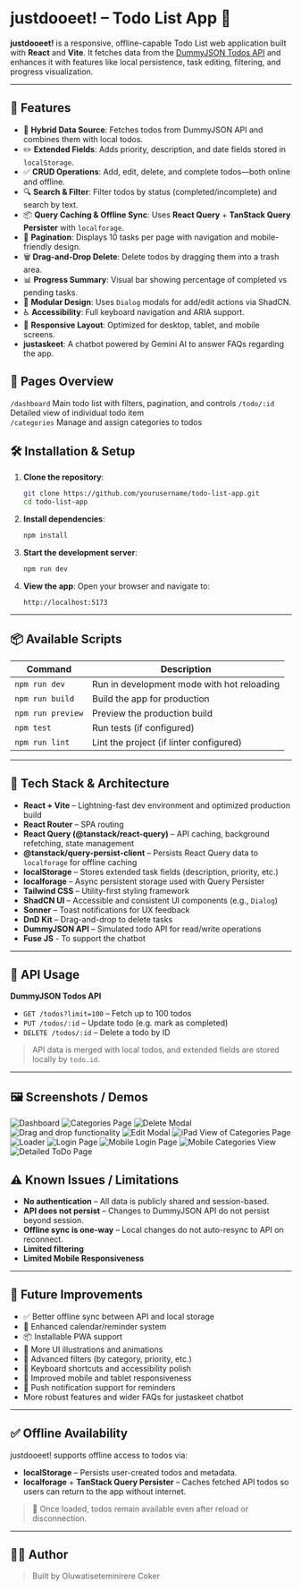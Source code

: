 
# justdooeet! – Todo List App 📝

**justdooeet!** is a responsive, offline-capable Todo List web application built with **React** and **Vite**. It fetches data from the [DummyJSON Todos API](https://dummyjson.com) and enhances it with features like local persistence, task editing, filtering, and progress visualization.

---

## 🚀 Features

- 🔁 **Hybrid Data Source**: Fetches todos from DummyJSON API and combines them with local todos.
- ✏️ **Extended Fields**: Adds priority, description, and date fields stored in `localStorage`.
- ✅ **CRUD Operations**: Add, edit, delete, and complete todos—both online and offline.
- 🔍 **Search & Filter**: Filter todos by status (completed/incomplete) and search by text.
- 📦 **Query Caching & Offline Sync**: Uses **React Query** + **TanStack Query Persister** with `localforage`.
- 🔄 **Pagination**: Displays 10 tasks per page with navigation and mobile-friendly design.
- 🗑️ **Drag-and-Drop Delete**: Delete todos by dragging them into a trash area.
- 📊 **Progress Summary**: Visual bar showing percentage of completed vs pending tasks.
- 🧩 **Modular Design**: Uses `Dialog` modals for add/edit actions via ShadCN.
- ♿ **Accessibility**: Full keyboard navigation and ARIA support.
- 📱 **Responsive Layout**: Optimized for desktop, tablet, and mobile screens.
- **justaskeet**: A chatbot powered by Gemini AI to answer FAQs regarding the app.



## 🧭 Pages Overview

`/dashboard`     Main todo list with filters, pagination, and controls 
`/todo/:id`      Detailed view of individual todo item           
 `/categories`   Manage and assign categories to todos           
                  


## 🛠 Installation & Setup

1. **Clone the repository**:
   ```bash
   git clone https://github.com/yourusername/todo-list-app.git
   cd todo-list-app
   ```

2. **Install dependencies**:
   ```bash
   npm install
   ```

3. **Start the development server**:
   ```bash
   npm run dev
   ```

4. **View the app**:
   Open your browser and navigate to:
   ```
   http://localhost:5173
   ```

---

## 📦 Available Scripts

| Command           | Description                                 |
|------------------|---------------------------------------------|
| `npm run dev`     | Run in development mode with hot reloading  |
| `npm run build`   | Build the app for production                |
| `npm run preview` | Preview the production build                |
| `npm test`        | Run tests (if configured)                   |
| `npm run lint`    | Lint the project (if linter configured)     |

---

## 🧱 Tech Stack & Architecture

- **React + Vite** – Lightning-fast dev environment and optimized production build
- **React Router** – SPA routing
- **React Query (@tanstack/react-query)** – API caching, background refetching, state management
- **@tanstack/query-persist-client** – Persists React Query data to `localforage` for offline caching
- **localStorage** – Stores extended task fields (description, priority, etc.)
- **localforage** – Async persistent storage used with Query Persister
- **Tailwind CSS** – Utility-first styling framework
- **ShadCN UI** – Accessible and consistent UI components (e.g., `Dialog`)
- **Sonner** – Toast notifications for UX feedback
- **DnD Kit** – Drag-and-drop to delete tasks
- **DummyJSON API** – Simulated todo API for read/write operations
- **Fuse JS** - To support the chatbot

---

## 🔌 API Usage

**DummyJSON Todos API**

- `GET /todos?limit=100` – Fetch up to 100 todos
- `PUT /todos/:id` – Update todo (e.g. mark as completed)
- `DELETE /todos/:id` – Delete a todo by ID

> API data is merged with local todos, and extended fields are stored locally by `todo.id`.

---

## 🖼 Screenshots / Demos

![Dashboard](./dashboard.png)
![Categories Page](./categories.png)
![Delete Modal](./delete.png)
![Drag and drop functionality](./dnd.png)
![Edit Modal](./edit.png)
![iPad View of Categories Page](./ipadcat.png)
![Loader](./loader.png)
![Login Page](./login.png)
![Mobile Login Page](./mobilelogin.png)
![Mobile Categories View](./mobilecat.png)
![Detailed ToDo Page](./todo.png)


## ⚠ Known Issues / Limitations

-  **No authentication** – All data is publicly shared and session-based.
-  **API does not persist** – Changes to DummyJSON API do not persist beyond session.
-  **Offline sync is one-way** – Local changes do not auto-resync to API on reconnect.
-  **Limited filtering**
-  **Limited Mobile Responsiveness**

---

## 📅 Future Improvements

- ✅ Better offline sync between API and local storage
- 📆 Enhanced calendar/reminder system
- 📦 Installable PWA support
- 🎨 More UI illustrations and animations
- 🧭 Advanced filters (by category, priority, etc.)
- 🎹 Keyboard shortcuts and accessibility polish
- 📱 Improved mobile and tablet responsiveness
- 🔔 Push notification support for reminders
- More robust features and wider FAQs for justaskeet chatbot

---

## ✅ Offline Availability

justdooeet! supports offline access to todos via:

- **localStorage** – Persists user-created todos and metadata.
- **localforage** + **TanStack Query Persister** – Caches fetched API todos so users can return to the app without internet.

> 🔁 Once loaded, todos remain available even after reload or disconnection.

---

## 👩‍💻 Author

> Built by Oluwatiseteminirere Coker 


